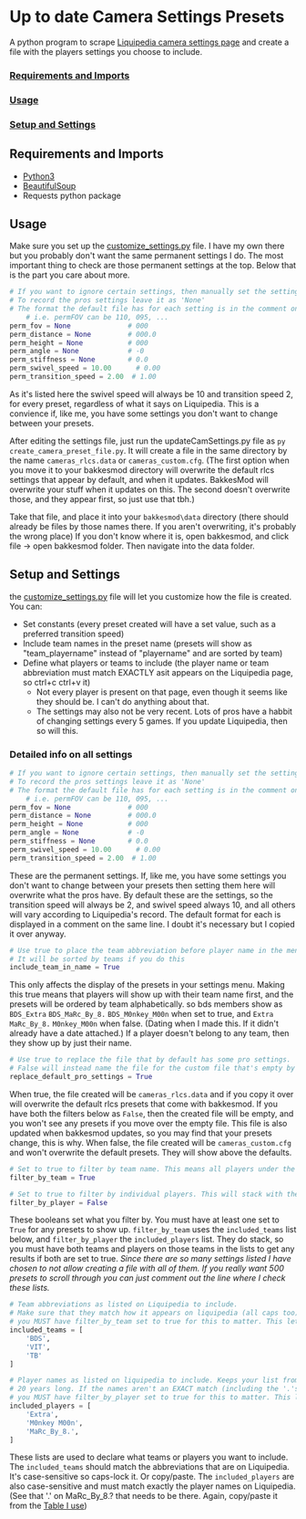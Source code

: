 # Up to date Camera Settings Presets

A python program to scrape [Liquipedia camera settings page](https://liquipedia.net/rocketleague/List_of_player_camera_settings) and create a file with the players settings you choose to include.

### [Requirements and Imports](#requirements-and-imports)

### [Usage](#usage)

### [Setup and Settings](#setup-and-settings)

## Requirements and Imports

- [Python3](https://www.python.org/)
- [BeautifulSoup](https://www.crummy.com/software/BeautifulSoup/)
- Requests python package

## Usage

Make sure you set up the [customize_settings.py](https://github.com/Matt-Carlson/rocket-league-pro-cam-settings/blob/main/customize_settings.py) file. I have my own there but you probably don't want the same permanent settings I do.
The most important thing to check are those permanent settings at the top. Below that is the part you care about more.

```python
# If you want to ignore certain settings, then manually set the settings you want here
# To record the pros settings leave it as 'None'
# The format the default file has for each setting is in the comment on that line
    # i.e. permFOV can be 110, 095, ...
perm_fov = None              # 000
perm_distance = None         # 000.0
perm_height = None           # 000
perm_angle = None            # -0
perm_stiffness = None        # 0.0
perm_swivel_speed = 10.00      # 0.00
perm_transition_speed = 2.00  # 1.00
```

As it's listed here the swivel speed will always be 10 and transition speed 2, for every preset, regardless of what it says on Liquipedia.
This is a convience if, like me, you have some settings you don't want to change between your presets.

After editing the settings file, just run the updateCamSettings.py file as `py create_camera_preset_file.py`.
It will create a file in the same directory by the name `cameras_rlcs.data` or `cameras_custom.cfg`. (The first option when you move it to your bakkesmod directory will overwrite the default rlcs settings that appear by default, and when it updates. BakkesMod will overwrite your stuff when it updates on this. The second doesn't overwrite those, and they appear first, so just use that tbh.)

Take that file, and place it into your `bakkesmod\data` directory (there should already be files by those names there. If you aren't overwriting, it's probably the wrong place)
If you don't know where it is, open bakkesmod, and click file -> open bakkesmod folder. Then navigate into the data folder.

## Setup and Settings

the [customize_settings.py](https://github.com/Matt-Carlson/rocket-league-pro-cam-settings/blob/main/customize_settings.py) file will let you customize how the file is created. You can:

- Set constants (every preset created will have a set value, such as a preferred transition speed)
- Include team names in the preset name (presets will show as "team_playername" instead of "playername" and are sorted by team)
- Define what players or teams to include (the player name or team abbreviation must match EXACTLY asit appears on the Liquipedia page, so ctrl+c ctrl+v it)
  - Not every player is present on that page, even though it seems like they should be. I can't do anything about that.
  - The settings may also not be very recent. Lots of pros have a habbit of changing settings every 5 games. If you update Liquipedia, then so will this.

### Detailed info on all settings

```python
# If you want to ignore certain settings, then manually set the settings you want here
# To record the pros settings leave it as 'None'
# The format the default file has for each setting is in the comment on that line
    # i.e. permFOV can be 110, 095, ...
perm_fov = None              # 000
perm_distance = None         # 000.0
perm_height = None           # 000
perm_angle = None            # -0
perm_stiffness = None        # 0.0
perm_swivel_speed = 10.00      # 0.00
perm_transition_speed = 2.00  # 1.00
```

These are the permanent settings. If, like me, you have some settings you don't want to change between your presets then setting them here will overwrite what the pros have.
By default these are the settings, so the transition speed will always be 2, and swivel speed always 10, and all others will vary according to Liquipedia's record.
The default format for each is displayed in a comment on the same line. I doubt it's necessary but I copied it over anyway.

```python
# Use true to place the team abbreviation before player name in the menu
# It will be sorted by teams if you do this
include_team_in_name = True
```

This only affects the display of the presets in your settings menu. Making this true means that players will show up with their team name first, and the presets will be ordered by team alphabetically.
so bds members show as `BDS_Extra` `BDS_MaRc_By_8.` `BDS_M0nkey_M00n` when set to true, and `Extra` `MaRc_By_8.` `M0nkey_M00n` when false. (Dating when I made this. If it didn't already have a date attached.)
If a player doesn't belong to any team, then they show up by just their name.

```python
# Use true to replace the file that by default has some pro settings.
# False will instead name the file for the custom file that's empty by default
replace_default_pro_settings = True
```

When true, the file created will be `cameras_rlcs.data` and if you copy it over will overwrite the default rlcs presets that come with bakkesmod. If you have both the filters below as `False`, then the created file will be empty, and you won't see any presets if you move over the empty file.
This file is also updated when bakkesmod updates, so you may find that your presets change, this is why.
When false, the file created will be `cameras_custom.cfg` and won't overwrite the default presets. They will show above the defaults.

```python
# Set to true to filter by team name. This means all players under the abbreviations in included_teams will be added
filter_by_team = True

# Set to true to filter by individual players. This will stack with the above filter for teams to include only players on those teams AND in included_players
filter_by_player = False
```

These booleans set what you filter by. You must have at least one set to `True` for any presets to show up.
`filter_by_team` uses the `included_teams` list below, and `filter_by_player` the `included_players` list.
They do stack, so you must have both teams and players on those teams in the lists to get any results if both are set to true.
_Since there are so many settings listed I have chosen to not allow creating a file with all of them. If you really want 500 presets to scroll through you can just comment out the line where I check these lists._

```python
# Team abbreviations as listed on Liquipedia to include.
# Make sure that they match how it appears on liquipedia (all caps too)
# you MUST have filter_by_team set to true for this to matter. This lets you turn it on/off without erasing/commenting out this list
included_teams = [
    'BDS',
    'VIT',
    'TB'
]

# Player names as listed on liquipedia to include. Keeps your list from being
# 20 years long. If the names aren't an EXACT match (including the '.'s), they won't show up
# you MUST have filter_by_player set to true for this to matter. This lets you turn it on/off without erasing/commenting out this list
included_players = [
    'Extra',
    'M0nkey M00n',
    'MaRc_By_8.',
]
```

These lists are used to declare what teams or players you want to include.
The `included_teams` should match the abbreviations that are on Liquipedia. It's case-sensitive so caps-lock it. Or copy/paste.
The `included_players` are also case-sensitive and must match exactly the player names on Liquipedia. (See that '.' on MaRc_By_8.? that needs to be there. Again, copy/paste it from the [Table I use](https://liquipedia.net/rocketleague/List_of_player_camera_settings))
